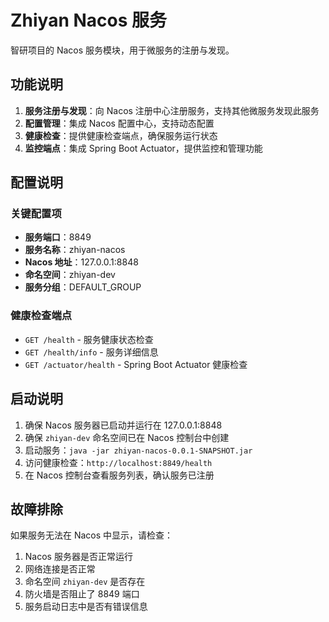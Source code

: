 # Zhiyan Nacos 服务

智研项目的 Nacos 服务模块，用于微服务的注册与发现。

## 功能说明

1. **服务注册与发现**：向 Nacos 注册中心注册服务，支持其他微服务发现此服务
2. **配置管理**：集成 Nacos 配置中心，支持动态配置
3. **健康检查**：提供健康检查端点，确保服务运行状态
4. **监控端点**：集成 Spring Boot Actuator，提供监控和管理功能

## 配置说明

### 关键配置项

- **服务端口**：8849
- **服务名称**：zhiyan-nacos
- **Nacos 地址**：127.0.0.1:8848
- **命名空间**：zhiyan-dev
- **服务分组**：DEFAULT_GROUP

### 健康检查端点

- `GET /health` - 服务健康状态检查
- `GET /health/info` - 服务详细信息
- `GET /actuator/health` - Spring Boot Actuator 健康检查

## 启动说明

1. 确保 Nacos 服务器已启动并运行在 127.0.0.1:8848
2. 确保 `zhiyan-dev` 命名空间已在 Nacos 控制台中创建
3. 启动服务：`java -jar zhiyan-nacos-0.0.1-SNAPSHOT.jar`
4. 访问健康检查：`http://localhost:8849/health`
5. 在 Nacos 控制台查看服务列表，确认服务已注册

## 故障排除

如果服务无法在 Nacos 中显示，请检查：

1. Nacos 服务器是否正常运行
2. 网络连接是否正常
3. 命名空间 `zhiyan-dev` 是否存在
4. 防火墙是否阻止了 8849 端口
5. 服务启动日志中是否有错误信息
